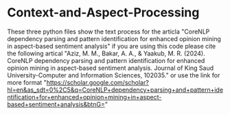 # Context-and-Aspect-Processing
These three python files show the text process for the articla "CoreNLP dependency parsing and pattern identification for enhanced opinion mining in aspect-based sentiment analysis"
if you are using this code please cite the following artical "Aziz, M. M., Bakar, A. A., & Yaakub, M. R. (2024). CoreNLP dependency parsing and pattern identification for enhanced opinion mining in aspect-based sentiment analysis. Journal of King Saud University-Computer and Information Sciences, 102035."
or use the link for more format "https://scholar.google.com/scholar?hl=en&as_sdt=0%2C5&q=CoreNLP+dependency+parsing+and+pattern+identification+for+enhanced+opinion+mining+in+aspect-based+sentiment+analysis&btnG="
